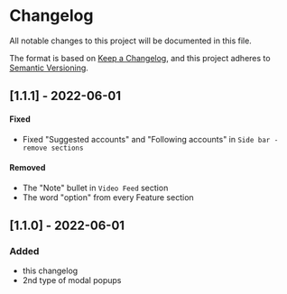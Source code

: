 # Changelog

All notable changes to this project will be documented in this file.

The format is based on [Keep a Changelog](https://keepachangelog.com/en/1.0.0/),
and this project adheres to [Semantic Versioning](https://semver.org/spec/v2.0.0.html).


## [1.1.1] - 2022-06-01

#### Fixed

- Fixed "Suggested accounts" and "Following accounts" in `Side bar - remove sections`

#### Removed

- The "Note" bullet in `Video Feed` section
- The word "option" from every Feature section


## [1.1.0] - 2022-06-01

### Added

- this changelog
- 2nd type of modal popups